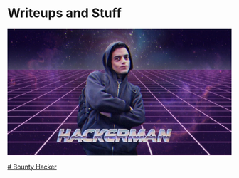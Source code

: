 # **Writeups and Stuff**

![banner](docs/assets/images/fetchimage.jpg)

[# Bounty Hacker](docs/bounty_hacker.md)
